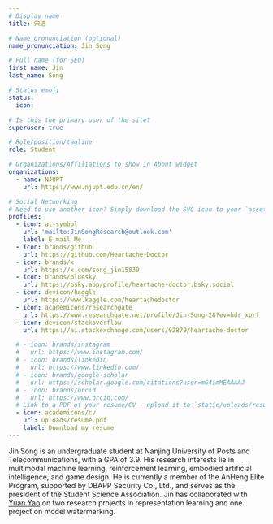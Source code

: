 ```yaml
---
# Display name
title: 宋进

# Name pronunciation (optional)
name_pronunciation: Jin Song

# Full name (for SEO)
first_name: Jin
last_name: Song

# Status emoji
status: 
  icon: 

# Is this the primary user of the site?
superuser: true

# Role/position/tagline
role: Student

# Organizations/Affiliations to show in About widget
organizations:
  - name: NJUPT
    url: https://www.njupt.edu.cn/en/

# Social Networking
# Need to use another icon? Simply download the SVG icon to your `assets/media/icons/` folder.
profiles:
  - icon: at-symbol
    url: 'mailto:JinSongResearch@outlook.com'
    label: E-mail Me
  - icon: brands/github
    url: https://github.com/Heartache-Doctor
  - icon: brands/x
    url: https://x.com/song_jin15839
  - icon: brands/bluesky
    url: https://bsky.app/profile/heartache-doctor.bsky.social
  - icon: devicon/kaggle
    url: https://www.kaggle.com/heartachedoctor
  - icon: academicons/researchgate
    url: https://www.researchgate.net/profile/Jin-Song-28?ev=hdr_xprf
  - icon: devicon/stackoverflow
    url: https://ai.stackexchange.com/users/92879/heartache-doctor

  # - icon: brands/instagram
  #   url: https://www.instagram.com/
  # - icon: brands/linkedin
  #   url: https://www.linkedin.com/
  # - icon: brands/google-scholar
  #   url: https://scholar.google.com/citations?user=mG4imMEAAAAJ
  # - icon: brands/orcid
  #   url: https://www.orcid.com/
  # Link to a PDF of your resume/CV - upload it to `static/uploads/resume.pdf`
  - icon: academicons/cv
    url: uploads/resume.pdf
    label: Download my resume
---
```

Jin Song is an undergraduate student at Nanjing University of Posts and Telecommunications, with a GPA of 3.9. His research interests lie in multimodal machine learning, reinforcement learning, embodied artificial intelligence, and game design. He is currently a member of the AnHeng Elite Program, supported by DBAPP Security Co., Ltd., and serves as the president of the Student Science Association. Jin has collaborated with [Yuan Yao](https://yyyaoyuan.github.io/) on two research projects in representation learning and one project on model watermarking.
